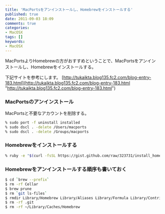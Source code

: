```yaml
---
title: 'MacPortsをアンインストールし、Homebrewをインストールする'
published: true
date: 2011-09-03 18:09
comments: true
categories:
- MacOSX
tags: []
keywords:
- MacOSX
---
```

MacPortsよりHomebrewの方がおすすめということで、MacPortsをアンインストールし、Homebrewをインストールする。

下記サイトを参考にします。
[http://tukaikta.blog135.fc2.com/blog-entry-183.html](http://tukaikta.blog135.fc2.com/blog-entry-183.html "http://tukaikta.blog135.fc2.com/blog-entry-183.html")

### MacPortsのアンインストール
MacPortsと不要なアカウントを削除する。
```sh
% sudo port -f uninstall installed
% sudo dscl . -delete /Users/macports
% sudo dscl . -delete /Groups/macports
```

### Homebrewをインストールする
```sh
% ruby -e "$(curl -fsSL https://gist.github.com/raw/323731/install_homebrew.rb)"
```

### Homebrewをアンインストールする順序も書いておく
```sh
$ cd `brew --prefix`
$ rm -rf Cellar
$ brew prune
$ rm `git ls-files`
$ rmdir Library/Homebrew Library/Aliases Library/Formula Library/Contributions
$ rm -rf .git
$ rm -rf ~/Library/Caches/Homebrew
```